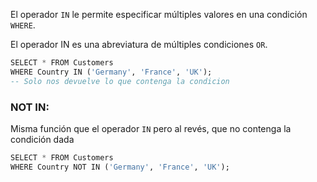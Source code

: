 El operador ``IN`` le permite especificar múltiples valores en una condición ``WHERE``.

El operador IN es una abreviatura de múltiples condiciones ``OR``.

```sql
SELECT * FROM Customers  
WHERE Country IN ('Germany', 'France', 'UK'); 
-- Solo nos devuelve lo que contenga la condicion
```

### NOT IN:
Misma función que el operador ``IN`` pero al revés, que no contenga la condición dada

```sql
SELECT * FROM Customers  
WHERE Country NOT IN ('Germany', 'France', 'UK');
```